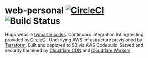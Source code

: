 # web-personal [![CircleCI](https://circleci.com/gh/twmartin/web-personal/tree/master.svg?style=svg)](https://circleci.com/gh/twmartin/web-personal/tree/master) ![Build Status](https://codebuild.us-east-2.amazonaws.com/badges?uuid=eyJlbmNyeXB0ZWREYXRhIjoiV2pzaU1pVHRWT3daZkRzWTBBZkNPMmEzNm0xVlJVNWQ2MXRaRi9WNkVnRUNNK2lFVmVjV0xFNjQybFQ2QUc2TEhmYWNtZWk4bHROZE9zL25WVzVPVEhBPSIsIml2UGFyYW1ldGVyU3BlYyI6IkpsV0gvOXBreHpWMndYY2oiLCJtYXRlcmlhbFNldFNlcmlhbCI6MX0%3D&branch=master)

Hugo website [twmartin.codes](https://twmartin.codes). Continuous integration linting/testing provided by [CircleCI](https://circleci.com). Underlying AWS infrastructure provisioned by [Terraform](https://www.terraform.io). Built and deployed to S3 via AWS Codebuild. Served and security hardened by [Cloudflare CDN](https://www.cloudflare.com/cdn/) and [Cloudflare Workers](https://www.cloudflare.com/products/cloudflare-workers/).
